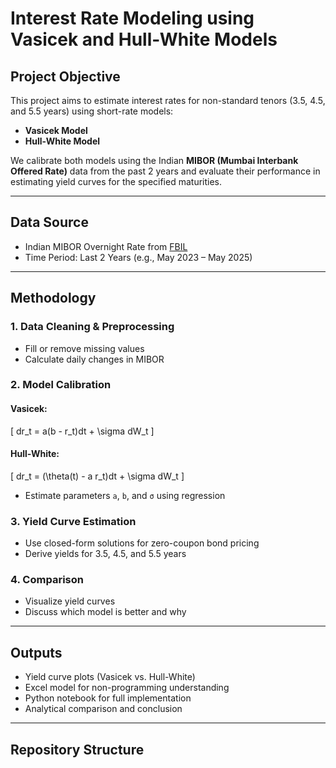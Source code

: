 # Interest Rate Modeling using Vasicek and Hull-White Models

## Project Objective

This project aims to estimate interest rates for non-standard tenors (3.5, 4.5, and 5.5 years) using short-rate models:
- **Vasicek Model**
- **Hull-White Model**

We calibrate both models using the Indian **MIBOR (Mumbai Interbank Offered Rate)** data from the past 2 years and evaluate their performance in estimating yield curves for the specified maturities.

---

## Data Source

- Indian MIBOR Overnight Rate from [FBIL](https://fbil.org.in)
- Time Period: Last 2 Years (e.g., May 2023 – May 2025)

---

## Methodology

### 1. **Data Cleaning & Preprocessing**
- Fill or remove missing values
- Calculate daily changes in MIBOR

### 2. **Model Calibration**
#### Vasicek:
\[ dr_t = a(b - r_t)dt + \sigma dW_t \]

#### Hull-White:
\[ dr_t = (\theta(t) - a r_t)dt + \sigma dW_t \]

- Estimate parameters `a`, `b`, and `σ` using regression

### 3. **Yield Curve Estimation**
- Use closed-form solutions for zero-coupon bond pricing
- Derive yields for 3.5, 4.5, and 5.5 years

### 4. **Comparison**
- Visualize yield curves
- Discuss which model is better and why

---

## Outputs

- Yield curve plots (Vasicek vs. Hull-White)
- Excel model for non-programming understanding
- Python notebook for full implementation
- Analytical comparison and conclusion

---

## Repository Structure



